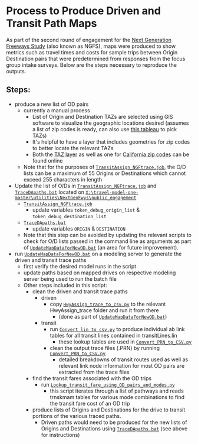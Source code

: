 # Process to Produce Driven and Transit Path Maps

As part of the second round of engagement for the [Next Generation Freeways Study](https://github.com/BayAreaMetro/travel-model-one/tree/f37a3befc2e2d53d32054a17fde218c641f0b7f8/utilities/NextGenFwys) (also known as NGFS), maps were produced to show metrics such as travel times and costs for sample trips between Origin Destination pairs that were predetermined from responses from the focus group intake surveys. Below are the steps necessary to reproduce the outputs.

## Steps:
* produce a new list of OD pairs
    * currently a manual process
        * List of Origin and Destination TAZs are selected using GIS software to visualize the geographic locations desired (assumes a list of zip codes is ready, can also use [this tableau](https://10ay.online.tableau.com/#/site/metropolitantransportationcommission/workbooks/1332814?:origin=card_share_link) to pick TAZs)
        * It's helpful to have a layer that includes geometries for zip codes to better locate the relevant TAZs
        * Both the [TAZ layer](https://arcg.is/1iS08u) as well as one for [California zip codes](https://gis.data.ca.gov/maps/CDEGIS::california-zip-codes) can be found online
    * Note that for the purposes of [`TransitAssign_NGFtrace.job`](https://github.com/BayAreaMetro/travel-model-one/blob/f37a3befc2e2d53d32054a17fde218c641f0b7f8/utilities/NextGenFwys/public_engagement/TransitAssign_NGFtrace.job), the O/D lists can be a maximum of 55 Origins or Destinations which cannot exceed 255 characters in length
* Update the list of O/Ds in [`TransitAssign_NGFtrace.job`](https://github.com/BayAreaMetro/travel-model-one/blob/f37a3befc2e2d53d32054a17fde218c641f0b7f8/utilities/NextGenFwys/public_engagement/TransitAssign_NGFtrace.job) and [`TraceDApaths.bat`](https://github.com/BayAreaMetro/travel-model-one/blob/f37a3befc2e2d53d32054a17fde218c641f0b7f8/utilities/NextGenFwys/public_engagement/TraceDApaths.bat) located on [`X:\travel-model-one-master\utilities\NextGenFwys\public_engagement`](https://github.com/BayAreaMetro/travel-model-one/tree/f37a3befc2e2d53d32054a17fde218c641f0b7f8/utilities/NextGenFwys/public_engagement)
    * [`TransitAssign_NGFtrace.job`](https://github.com/BayAreaMetro/travel-model-one/blob/f37a3befc2e2d53d32054a17fde218c641f0b7f8/utilities/NextGenFwys/public_engagement/TransitAssign_NGFtrace.job) 
        * update variables `token_debug_origin_list` & `token_debug_destination_list`
    * [`TraceDApaths.bat`](https://github.com/BayAreaMetro/travel-model-one/blob/f37a3befc2e2d53d32054a17fde218c641f0b7f8/utilities/NextGenFwys/public_engagement/TraceDApaths.bat)
        * update variables `ORIGIN` & `DESTINATION`
    * Note that this step can be avoided by updating the relevant scripts to check for O/D lists passed in the command line as arguments as part of [`UpdateMapDataForNewOD.bat`](https://github.com/BayAreaMetro/travel-model-one/blob/f37a3befc2e2d53d32054a17fde218c641f0b7f8/utilities/NextGenFwys/public_engagement/UpdateMapDataForNewOD.bat) (an area for future improvement).
* run [`UpdateMapDataForNewOD.bat`](https://github.com/BayAreaMetro/travel-model-one/blob/f37a3befc2e2d53d32054a17fde218c641f0b7f8/utilities/NextGenFwys/public_engagement/UpdateMapDataForNewOD.bat) on a modeling server to generate the driven and transit trace paths
    * first verify the desired model runs in the script
    * update paths based on mapped drives on respective modeling server being used to run the batch file
    * Other steps included in this script:
        * clean the driven and transit trace paths
            * driven
                * copy [`HwyAssign_trace_to_csv.py`](https://github.com/BayAreaMetro/travel-model-one/blob/551f55aa064123c94b9b23761dc342b398bede0f/utilities/NextGenFwys/public_engagement/HwyAssign_trace_to_csv.py) to the relevant HwyAssign_trace folder and run it from there
                    * (done as part of [`UpdateMapDataForNewOD.bat`](https://github.com/BayAreaMetro/travel-model-one/blob/f37a3befc2e2d53d32054a17fde218c641f0b7f8/utilities/NextGenFwys/public_engagement/UpdateMapDataForNewOD.bat))
            * transit
                * run [`Convert_lin_to_csv.py`](https://github.com/BayAreaMetro/travel-model-one/blob/f37a3befc2e2d53d32054a17fde218c641f0b7f8/utilities/NextGenFwys/public_engagement/Convert_lin_to_csv.py) to produce individual ab link tables for all transit lines contained in transitLines.lin
                    * these lookup tables are used in [`Convert_PRN_to_CSV.py`](https://github.com/BayAreaMetro/travel-model-one/blob/f37a3befc2e2d53d32054a17fde218c641f0b7f8/utilities/NextGenFwys/public_engagement/Convert_PRN_to_CSV.py) 
                * clean the output trace files (.PRN) by running [`Convert_PRN_to_CSV.py`](https://github.com/BayAreaMetro/travel-model-one/blob/f37a3befc2e2d53d32054a17fde218c641f0b7f8/utilities/NextGenFwys/public_engagement/Convert_PRN_to_CSV.py) 
                    * detailed breakdowns of transit routes used as well as relevant link node information for most OD pairs are extracted from the trace files
        * find the transit fares associated with the OD trips
            * run [`Lookup_transit_fare_using_OD_pairs_and_modes.py`](https://github.com/BayAreaMetro/travel-model-one/blob/f37a3befc2e2d53d32054a17fde218c641f0b7f8/utilities/NextGenFwys/public_engagement/Lookup_transit_fare_using_OD_pairs_and_modes.py)
                * this script iterates through a list of pathways and reads trnskmam tables for various mode combinations to find the transit fare cost of an OD trip
        * produce lists of Origins and Destinations for the drive to transit portions of the various traced paths.
            * Driven paths would need to be produced for the new lists of Origins and Destinations using [`TraceDApaths.bat`](https://github.com/BayAreaMetro/travel-model-one/blob/f37a3befc2e2d53d32054a17fde218c641f0b7f8/utilities/NextGenFwys/public_engagement/TraceDApaths.bat) (see above for instructions)